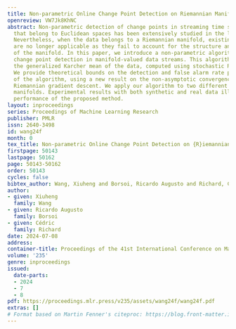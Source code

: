 ```yaml
---
title: Non-parametric Online Change Point Detection on Riemannian Manifolds
openreview: VW7Jk8KhNC
abstract: Non-parametric detection of change points in streaming time series data
  that belong to Euclidean spaces has been extensively studied in the literature.
  Nevertheless, when the data belongs to a Riemannian manifold, existing approaches
  are no longer applicable as they fail to account for the structure and geometry
  of the manifold. In this paper, we introduce a non-parametric algorithm for online
  change point detection in manifold-valued data streams. This algorithm monitors
  the generalized Karcher mean of the data, computed using stochastic Riemannian optimization.
  We provide theoretical bounds on the detection and false alarm rate performances
  of the algorithm, using a new result on the non-asymptotic convergence of the stochastic
  Riemannian gradient descent. We apply our algorithm to two different Riemannian
  manifolds. Experimental results with both synthetic and real data illustrate the
  performance of the proposed method.
layout: inproceedings
series: Proceedings of Machine Learning Research
publisher: PMLR
issn: 2640-3498
id: wang24f
month: 0
tex_title: Non-parametric Online Change Point Detection on {R}iemannian Manifolds
firstpage: 50143
lastpage: 50162
page: 50143-50162
order: 50143
cycles: false
bibtex_author: Wang, Xiuheng and Borsoi, Ricardo Augusto and Richard, C\'{e}dric
author:
- given: Xiuheng
  family: Wang
- given: Ricardo Augusto
  family: Borsoi
- given: Cédric
  family: Richard
date: 2024-07-08
address:
container-title: Proceedings of the 41st International Conference on Machine Learning
volume: '235'
genre: inproceedings
issued:
  date-parts:
  - 2024
  - 7
  - 8
pdf: https://proceedings.mlr.press/v235/assets/wang24f/wang24f.pdf
extras: []
# Format based on Martin Fenner's citeproc: https://blog.front-matter.io/posts/citeproc-yaml-for-bibliographies/
---
```

